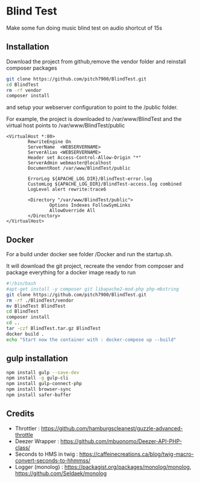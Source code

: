 # Blind Test

Make some fun doing music blind test on audio shortcut of 15s

## Installation

Download the project from github,remove the vendor folder and reinstall composer packages

```bash
git clone https://github.com/pitch7900/BlindTest.git
cd BlindTest
rm -rf vendor
composer install
```

and setup your webserver configuration to point to the /public folder.

For example, the project is downloaded to /var/www/BlindTest and the virtual host points to /var/www/BlindTest/public

```ApacheConf
<VirtualHost *:80>
        RewriteEngine On
        ServerName  <WEBSERVERNAME>
        ServerAlias <WEBSERVERNAME>
        Header set Access-Control-Allow-Origin "*"
        ServerAdmin webmaster@localhost
        DocumentRoot /var/www/BlindTest/public

        ErrorLog ${APACHE_LOG_DIR}/BlindTest-error.log
        CustomLog ${APACHE_LOG_DIR}/BlindTest-access.log combined
        LogLevel alert rewrite:trace6

        <Directory "/var/www/BlindTest/public">
                Options Indexes FollowSymLinks
                AllowOverride All
        </Directory>
</VirtualHost>
```

## Docker

For a build under docker see folder /Docker and run the startup.sh.

It will download the git project, recreate the vendor from composer and package everything for a docker image ready to run

```bash
#!/bin/bash
#apt-get install -y composer git libapache2-mod-php php-mbstring
git clone https://github.com/pitch7900/BlindTest.git
rm -rf ./BlindTest/vendor
mv BlindTest BlindTest
cd BlindTest
composer install
cd ..
tar -czf BlindTest.tar.gz BlindTest
docker build .
echo "Start now the container with : docker-compose up --build"
```

## gulp installation

```bash
npm install gulp --save-dev
npm install -g gulp-cli
npm install gulp-connect-php
npm install browser-sync
npm install safer-buffer
```

## Credits

- Throttler : https://github.com/hamburgscleanest/guzzle-advanced-throttle
- Deezer Wrapper : https://github.com/mbuonomo/Deezer-API-PHP-class/
- Seconds to HMS in twig : https://caffeinecreations.ca/blog/twig-macro-convert-seconds-to-hhmmss/
- Logger (monolog) : https://packagist.org/packages/monolog/monolog, https://github.com/Seldaek/monolog